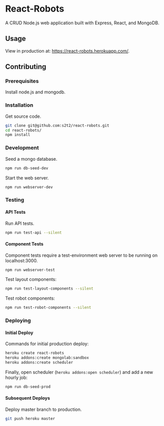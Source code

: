 # React-Robots

A CRUD Node.js web application built with Express, React, and MongoDB.

## Usage

View in production at: https://react-robots.herokuapp.com/.

## Contributing

### Prerequisites

Install node.js and mongodb.

### Installation

Get source code.

```` sh
git clone git@github.com:s2t2/react-robots.git
cd react-robots/
npm install
````

### Development

Seed a mongo database.

```` sh
npm run db-seed-dev
````

Start the web server.

```` sh
npm run webserver-dev
````

### Testing

#### API Tests

Run API tests.

```` sh
npm run test-api --silent
````

#### Component Tests

Component tests require a test-environment web server to be running on localhost:3000.

```` sh
npm run webserver-test
````

Test layout components:

```` sh
npm run test-layout-components --silent
````

Test robot components:

```` sh
npm run test-robot-components --silent
````

### Deploying

#### Initial Deploy

Commands for initial production deploy:

```` sh
heroku create react-robots
heroku addons:create mongolab:sandbox
heroku addons:create scheduler

````

Finally, open scheduler (`heroku addons:open scheduler`) and add a new hourly job:

```` sh
npm run db-seed-prod
````

#### Subsequent Deploys

Deploy master branch to production.

```` sh
git push heroku master
````
